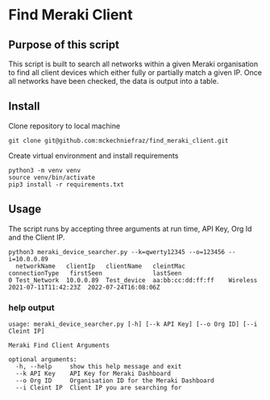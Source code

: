 # Find Meraki Client
## Purpose of this script
This script is built to search all networks within a given Meraki organisation to find all client devices which either fully or partially match a given IP. Once all networks have
been checked, the data is output into a table. 

## Install
Clone repository to local machine
````
git clone git@github.com:mckechniefraz/find_meraki_client.git
````
Create virtual environment and install requirements
````
python3 -m venv venv
source venv/bin/activate
pip3 install -r requirements.txt
````
## Usage
The script runs by accepting three arguments at run time, API Key, Org Id and the Client IP.
````
python3 meraki_device_searcher.py --k=qwerty12345 --o=123456 --i=10.0.0.89 
  networkName   clientIp   clientName   cleintMac           connectionType   firstSeen              lastSeen
0 Test_Network  10.0.0.89  Test_device  aa:bb:cc:dd:ff:ff    Wireless        2021-07-11T11:42:23Z  2022-07-24T16:08:06Z
````

### help output
````
usage: meraki_device_searcher.py [-h] [--k API Key] [--o Org ID] [--i Cleint IP]

Meraki Find Client Arguments

optional arguments:
  -h, --help     show this help message and exit
  --k API Key    API Key for Meraki Dashboard
  --o Org ID     Organisation ID for the Meraki Dashboard
  --i Cleint IP  Client IP you are searching for
````